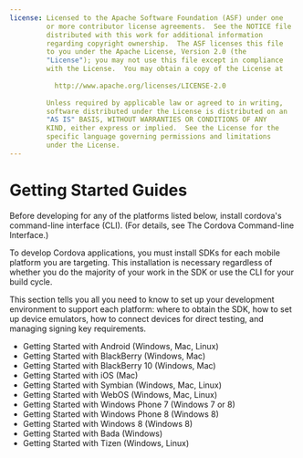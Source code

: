 ```yaml
---
license: Licensed to the Apache Software Foundation (ASF) under one
         or more contributor license agreements.  See the NOTICE file
         distributed with this work for additional information
         regarding copyright ownership.  The ASF licenses this file
         to you under the Apache License, Version 2.0 (the
         "License"); you may not use this file except in compliance
         with the License.  You may obtain a copy of the License at
         
           http://www.apache.org/licenses/LICENSE-2.0
         
         Unless required by applicable law or agreed to in writing,
         software distributed under the License is distributed on an
         "AS IS" BASIS, WITHOUT WARRANTIES OR CONDITIONS OF ANY
         KIND, either express or implied.  See the License for the
         specific language governing permissions and limitations
         under the License.
---
```


Getting Started Guides
======================

Before developing for any of the platforms listed below, install
cordova's command-line interface (CLI).
(For details, see The Cordova Command-line Interface.)

To develop Cordova applications, you must install SDKs for each mobile
platform you are targeting. This installation is necessary regardless
of whether you do the majority of your work in the SDK or use the CLI
for your build cycle.

This section tells you all you need to know to set up your development
environment to support each platform: where to obtain the SDK, how to
set up device emulators, how to connect devices for direct testing,
and managing signing key requirements.

- Getting Started with Android (Windows, Mac, Linux)
- Getting Started with BlackBerry (Windows, Mac)
- Getting Started with BlackBerry 10 (Windows, Mac)
- Getting Started with iOS (Mac)
- Getting Started with Symbian (Windows, Mac, Linux)
- Getting Started with WebOS (Windows, Mac, Linux)
- Getting Started with Windows Phone 7 (Windows 7 or 8)
- Getting Started with Windows Phone 8 (Windows 8)
- Getting Started with Windows 8 (Windows 8)
- Getting Started with Bada (Windows)
- Getting Started with Tizen (Windows, Linux)
